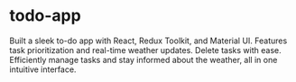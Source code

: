 # todo-app
Built a sleek to-do app with React, Redux Toolkit, and Material UI. Features task prioritization and real-time weather updates. Delete tasks with ease. Efficiently manage tasks and stay informed about the weather, all in one intuitive interface.
